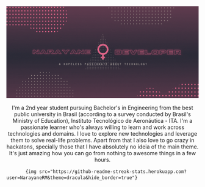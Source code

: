 <img src="./imgs/Capa.gif"/>
<p align="center">
I'm a 2nd year student pursuing Bachelor's in Engineering from the best public university in Brasil (according to a survey conducted by Brasil's Ministry of Education), Instituto Tecnológico de Aeronáutica - ITA. I'm a passionate learner who's always willing to learn and work across technologies and domains. I love to explore new technologies and leverage them to solve real-life problems. Apart from that I also love to go crazy in hackatons, specially those that I have absolutely no ideia of the main theme. It's just amazing how you can go from nothing to awesome things in a few hours.
</p>  
<p align="center">
  
           {img src="https://github-readme-streak-stats.herokuapp.com?user=NarayaneRM&theme=dracula&hide_border=true"}
  
</p>

<!--
**NarayaneRM/NarayaneRM** is a ✨ _special_ ✨ repository because its `README.md` (this file) appears on your GitHub profile.

Here are some ideas to get you started:

- 🔭 I’m currently working on ...
- 🌱 I’m currently learning ...
- 👯 I’m looking to collaborate on ...
- 🤔 I’m looking for help with ...
- 💬 Ask me about ...
- 📫 How to reach me: ...
- 😄 Pronouns: ...
- ⚡ Fun fact: ...
-->
